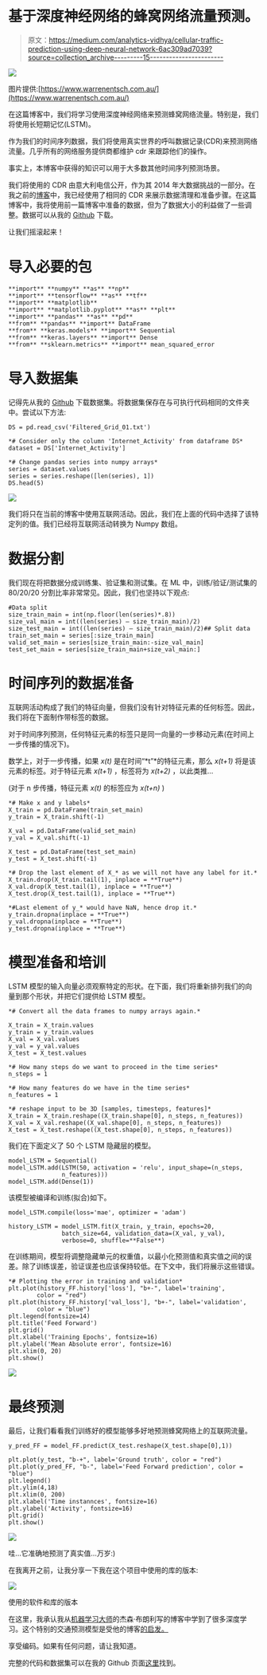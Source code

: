 # 基于深度神经网络的蜂窝网络流量预测。

> 原文：<https://medium.com/analytics-vidhya/cellular-traffic-prediction-using-deep-neural-network-6ac309ad7039?source=collection_archive---------15----------------------->

![](img/620a3a856bfccb62a18c0c8dbe52e23e.png)

图片提供:[https://www.warrenentsch.com.au/](https://www.warrenentsch.com.au/)

在这篇博客中，我们将学习使用深度神经网络来预测蜂窝网络流量。特别是，我们将使用长短期记忆(LSTM)。

作为我们的时间序列数据，我们将使用真实世界的呼叫数据记录(CDR)来预测网络流量。几乎所有的网络服务提供商都维护 cdr 来跟踪他们的操作。

事实上，本博客中获得的知识可以用于大多数其他时间序列预测场景。

我们将使用的 CDR 由意大利电信公开，作为其 2014 年大数据挑战的一部分。在我之前的[博客](/analytics-vidhya/data-cleansing-using-pandas-in-python-33204242d3b2)中，我已经使用了相同的 CDR 来展示数据清理和准备步骤。在这篇博客中，我将使用前一篇博客中准备的数据，但为了数据大小的利益做了一些调整。数据可以从我的 [Github](https://github.com/SRJaffry/Network_traffic_Prediction) 下载。

让我们摇滚起来！

# **导入必要的包**

```
**import** **numpy** **as** **np**
**import** **tensorflow** **as** **tf** 
**import** **matplotlib**
**import** **matplotlib.pyplot** **as** **plt**
**import** **pandas** **as** **pd**
**from** **pandas** **import** DataFrame
**from** **keras.models** **import** Sequential
**from** **keras.layers** **import** Dense
**from** **sklearn.metrics** **import** mean_squared_error
```

# 导入数据集

记得先从我的 [Github](https://github.com/SRJaffry/Network_traffic_Prediction) 下载数据集。将数据集保存在与可执行代码相同的文件夹中。尝试以下方法:

```
DS = pd.read_csv('Filtered_Grid_01.txt')

*# Consider only the column 'Internet_Activity' from dataframe DS*
dataset = DS['Internet_Activity']

*# Change pandas series into numpy arrays*
series = dataset.values
series = series.reshape([len(series), 1])
DS.head(5)
```

![](img/c0f2bc5a525bd73d9a98945ea7a2adfd.png)

我们将只在当前的博客中使用互联网活动。因此，我们在上面的代码中选择了该特定列的值。我们已经将互联网活动转换为 Numpy 数组。

# 数据分割

我们现在将把数据分成训练集、验证集和测试集。在 ML 中，训练/验证/测试集的 80/20/20 分割比率非常常见。因此，我们也坚持以下观点:

```
#Data split
size_train_main = int(np.floor(len(series)*.8))
size_val_main = int((len(series) — size_train_main)/2)
size_test_main = int((len(series) — size_train_main)/2)## Split data
train_set_main = series[:size_train_main]
valid_set_main = series[size_train_main:-size_val_main]
test_set_main = series[size_train_main+size_val_main:]
```

# 时间序列的数据准备

互联网活动构成了我们的特征向量，但我们没有针对特征元素的任何标签。因此，我们将在下面制作带标签的数据。

对于时间序列预测，任何特征元素的标签只是同一向量的一步移动元素(在时间上一步传播的情况下)。

数学上，对于一步传播，如果 *x(t)* 是在时间“*t”*的特征元素，那么 *x(t+1)* 将是该元素的标签。对于特征元素 *x(t+1)* ，标签将为 *x(t+2)* ，以此类推…

(对于 n 步传播，特征元素 *x(t)* 的标签应为 *x(t+n)* )

```
*# Make x and y labels*
X_train = pd.DataFrame(train_set_main)
y_train = X_train.shift(-1)

X_val = pd.DataFrame(valid_set_main)
y_val = X_val.shift(-1)

X_test = pd.DataFrame(test_set_main)
y_test = X_test.shift(-1)

*# Drop the last element of X_* as we will not have any label for it.*
X_train.drop(X_train.tail(1), inplace = **True**)
X_val.drop(X_test.tail(1), inplace = **True**)
X_test.drop(X_test.tail(1), inplace = **True**)

*#Last element of y_* would have NaN, hence drop it.*
y_train.dropna(inplace = **True**)
y_val.dropna(inplace = **True**)
y_test.dropna(inplace = **True**)
```

# 模型准备和培训

LSTM 模型的输入向量必须观察特定的形状。在下面，我们将重新排列我们的向量到那个形状，并把它们提供给 LSTM 模型。

```
*# Convert all the data frames to numpy arrays again.*

X_train = X_train.values
y_train = y_train.values
X_val = X_val.values
y_val = y_val.values
X_test = X_test.values 

*# How many steps do we want to proceed in the time series*
n_steps = 1 

*# How many features do we have in the time series*
n_features = 1

*# reshape input to be 3D [samples, timesteps, features]*
X_train = X_train.reshape((X_train.shape[0], n_steps, n_features))
X_val = X_val.reshape((X_val.shape[0], n_steps, n_features))
X_test = X_test.reshape((X_test.shape[0], n_steps, n_features))
```

我们在下面定义了 50 个 LSTM 隐藏层的模型。

```
model_LSTM = Sequential()
model_LSTM.add(LSTM(50, activation = 'relu', input_shape=(n_steps, 
               n_features)))
model_LSTM.add(Dense(1))
```

该模型被编译和训练(拟合)如下。

```
model_LSTM.compile(loss='mae', optimizer = 'adam')

history_LSTM = model_LSTM.fit(X_train, y_train, epochs=20, 
               batch_size=64, validation_data=(X_val, y_val), 
               verbose=0, shuffle=**False**)
```

在训练期间，模型将调整隐藏单元的权重值，以最小化预测值和真实值之间的误差。除了训练误差，验证误差也应该保持较低。在下文中，我们将展示这些错误。

```
*# Plotting the error in training and validation*
plt.plot(history_FF.history['loss'], "b+-", label='training', 
        color = "red")
plt.plot(history_FF.history['val_loss'], "b+-", label='validation', 
        color = "blue")
plt.legend(fontsize=14) 
plt.title('Feed Forward')
plt.grid()
plt.xlabel('Training Epochs', fontsize=16)
plt.ylabel('Mean Absolute error', fontsize=16)
plt.xlim(0, 20)
plt.show()
```

![](img/712f1a9656475f7e571fc313ab735c42.png)

# **最终预测**

最后，让我们看看我们训练好的模型能够多好地预测蜂窝网络上的互联网流量。

```
y_pred_FF = model_FF.predict(X_test.reshape(X_test.shape[0],1))

plt.plot(y_test, "b-+", label='Ground truth', color = "red")
plt.plot(y_pred_FF, "b-", label='Feed Forward prediction', color = "blue")
plt.legend()
plt.ylim(4,18)
plt.xlim(0, 200)
plt.xlabel('Time instannces', fontsize=16)
plt.ylabel('Activity', fontsize=16)
plt.grid()
plt.show()
```

![](img/7acda59c8f2371592ef631d1066dfee4.png)

哇…它准确地预测了真实值…万岁:)

在我离开之前，让我分享一下我在这个项目中使用的库的版本:

![](img/65c8aed77abea56f5405301e766e5120.png)

使用的软件和库的版本

在这里，我承认我从[机器学习大师](https://machinelearningmastery.com/)的杰森·布朗利写的博客中学到了很多深度学习。这个特别的交通预测模型是受他的博客[的启发。](https://machinelearningmastery.com/how-to-develop-lstm-models-for-time-series-forecasting/)

享受编码。如果有任何问题，请让我知道。

完整的代码和数据集可以在我的 Github 页面[这里](https://github.com/SRJaffry/Network_traffic_Prediction)找到。